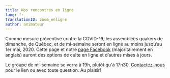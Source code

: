 ```yaml
---
title: Nos rencontres en ligne
lang: fr
translationID: zoom_enligne
author: animateur
---
```

Comme mesure préventive contre la COVID-19, les assemblées quakers de dimanche, de Québec, et de mi-semaine seront en ligne au moins jusqu’au 1er mai, 2020. Cette page et notre [page Facebook](https://www.facebook.com/MontrealQuakers/) (majoritairement en anglais) auront des options de culte en ligne et d’autres mises à jours.

Le groupe de mi-semaine se verra à 19h, plutôt qu'à 17h30. [Contactez-nous](/contact-fr) pour le lien ou avec toute question. Au plaisir!
